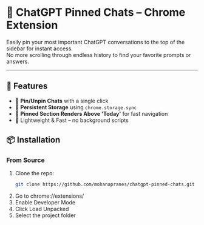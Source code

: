 # 📌 ChatGPT Pinned Chats – Chrome Extension

Easily pin your most important ChatGPT conversations to the top of the sidebar for instant access.  
No more scrolling through endless history to find your favorite prompts or answers.

---

## 🚀 Features

- 📍 **Pin/Unpin Chats** with a single click
- 📌 **Persistent Storage** using `chrome.storage.sync`
- 🧭 **Pinned Section Renders Above 'Today'** for fast navigation
- 💨 Lightweight & Fast – no background scripts

## 📦 Installation

### From Source

1. Clone the repo:
   ```bash
   git clone https://github.com/mohanapranes/chatgpt-pinned-chats.git
2. Go to chrome://extensions/
3. Enable Developer Mode
4. Click Load Unpacked
5. Select the project folder